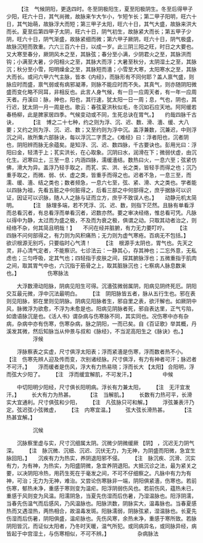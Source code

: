 <!-- { "loadSidebar": true } -->
　　 【注　气候阴阳，更迭四时。冬至阴极阳生，夏至阳极阴生。冬至后得甲子少阳，旺六十日，其气尚微，故脉来乍大乍小，乍短乍长；第二甲子阳明，旺六十日，其气始萌，故脉浮大而短；第三甲子太阳，旺六十日，其气大盛，故脉来洪大而长。夏至后第四甲子太阴，旺六十日，阴气初生，故脉紧大而长；第五甲子少阴，旺六十日，阴气渐盛，故脉紧细而微；第六甲子厥阴，旺六十日，阴气极盛，故脉沉短而敦重。六六三百六十日，以成一岁。此三阴三阳之旺，时日之大要也。又大寒至春分，厥阴风木之至，其脉弦；春分至小满，少阴君火之至，其脉洪而钩；小满至大暑，少阳相火之至，其脉大而浮；大暑至秋分，太阴湿土之至，其脉沉；秋分至小雪，阳明燥金之至，其脉短而濇；小雪至大寒，太阳寒水之至，其脉大而长。或问六甲六气主脉，皆本《内经》，而脉形有不同何耶？盖人禀气盛，则脉应时而盛，禀气弱或有病邪凝滞，则脉不能应时而不失。其真气，则亦随阴阳微盛而变化略不同耳，非相反也。此言人身气候，有一日一应周天者，有一年一应周天者。丹溪曰：脉，神也，阳也，其行速，犹太阳一日一周；息，气也，阴也，其行迟，犹太阴一月一周是也。歌云：春弦夏洪秋似毛，冬沉如石应天地。阿阿缓若春杨柳，此是脾家居四季。气候变动或不同，生死总诀在胃气。】　　约哉四脉千古诀，
　　 【注　博之二十七种，约之则为浮、沉、迟、数、滑、濇、缓、大八要；又约之则为浮、沉、迟、数；又至约则为浮中沉。盖浮兼数，沉兼迟，中则浮沉之间，故所集六部脉诀，每以浮沉二字贯之。《难经》曰：浮者阳也，沉者阴也，阴阳辨而脉无余蕴矣。是知浮、沉、迟、数四脉，千古要诀也。彭用光曰：浮阳曰金，轻清于上；芤实洪长，在心取象。沉阴曰水，润滑在下；微弱伏虚，由沉化生。迟寒曰土，三至一息；内涵四脉，濡缓濇结。数热曰火，一息六至；弦紧仿佛，滑大为异。盖浮乃轻手取之，而芤、实、洪、长之类，皆轻手而得之也；沉乃重手取之，而微、弱、伏、虚之类，皆重手而得之也。迟者不急，一息三至，而濡、缓、濇、结之类也；数者频急，一息六七至，弦、紧、滑、大之类也。学者能以四脉为祖，先看五脏之中何脏得之，后看三部之中何部得之，庶乎据脉可以识证，因证可以识脉，随人人之脉与证而立方，庶乎不致误人也。】　　动静元机太简明。
　　 【注　脉理多端，若不凭浮、沉、迟、数，则指下茫然。且脉有单看浮而总看沉者，有总看浮而单看沉者，迟数亦然。要之审决经络，惟总看可凭。凡脉以得中为静，太过而为盛之极，不及而为衰之极，俱谓之动。只取其动者治之，则经络不杂，何其简且明哉！】　　不问在经并脏腑，有力无力要叮咛。　　 【注　四脉不问何部得之，有力则为风积痛热；无力则为虚气寒疮。百病无不包括。】　　欲识根源无别巧，只要临时心气清！　　 【注　根源手太阴也，胃气也。先天之灵，非心清气定者，不能察识。七诊法云：一静其心，存其神也；二忘外意，无私虑也；三匀呼吸，定其气也；四轻指于皮肤之间，探其腑脉浮也；五微重指于肌肉之间，取其胃气中也，六沉指于筋骨之上，取其脏脉沉也；七察病人脉息数来也。】
　　　　　伤寒脉法

　　大浮数滑动阳脉，阴病见阳生可得。沉濇弦微弱属阴，阳病见阴终死厄。阴阳交互最元微，浮中沉法最明白。　　 【注　阴阳脉皆五者，脉从五行生也。邪在表则见阳脉，邪在里则见阴脉。阴病见阳脉者生，邪自里之表，欲汗解也。如厥阴中风，脉微浮为欲愈，不浮为未愈是也。阳病见阴脉者死，邪自表达里，正气亏陷，如谵语脉沉是也。《活人书》谓杂病与伤寒脉不同，其实同也。况伤寒中亦有杂病，杂病中亦有伤寒，伤寒杂病，脉之阴阳，一而已矣。自《百证歌》举其概，丹溪发其微，然后知脉当从仲景与叔和《脉经》，不当泥高阳生之《脉诀》也。】
　　　　　浮候

　　浮脉察表之实虚，尺寸俱浮太阳表；浮而紧濇是伤寒，浮而数者热不小。　　 【注　伤寒先辨人迎及传而变，次别诸经脉。尺寸俱浮，有力有神者可汗；脉迟者不可汗。】　　浮而缓者是伤风，浮大有力热易晓；浮而长大 【太阳】 合阳明，浮而弦大少阳了。　　 【注　浮而缓宜解肌，不可发汗。】
　　　　　中候

　　中切阳明少阳经，尺寸俱长阳明病。浮长有力兼太阳，　　 【注　无汗宜发汗。】
　　长大有力为热甚。
　　 【注　当解肌。】
　　长数有力热可平，长滑实大宜通利。尺寸俱弦和少阳，　　 【注　凡弦脉只可和解。】
　　浮弦兼表汗乃定。弦迟弦小弦微虚，　　 【注　内寒宜温。】
　　弦大弦长滑热甚。
　　 【注　热甚宜解。】

　　　　　沉候

　　沉脉察里虚与实，尺寸沉细属太阴。沉微少阴微缓厥 【阴】 ，沉迟无力阴气深。　　 【注　脉沉微、沉细、沉迟、沉伏无力，为无神，为阴盛而阳微，急宜生脉回阳。】　　沉疾有力为热实，养阴退阳邪不侵。　　 【注　脉沉疾、沉滑、沉实有力，为有神，为热实，为阳盛阴微，急宜养阴退阳。大抵沉诊之法，最为紧关之要，以决阴阳冷热，用药生死在于毫发之间，不可不仔细察之。凡脉中有力为有神，可治；无力为无神，难治。又尝论伤寒脉非一端，阴阳俱紧濇，伤寒也。若前伤寒，郁热未净，重感于寒则变为温疟。阳浮阴弱伤风也。若前伤风，蕴热未已，重感于风则变为风温。阳濡阴急，当夏先伤湿而后伤暑，乃湿温脉也。阳浮阴濡，当春先伤温气而后感风，乃风温脉也。阳脉洪数，阴脉实大，温毒脉也。当春夏感热而又遇湿热，两热相合，故温毒发斑。阳脉濡弱，阴脉弦紧，湿温脉也。长夏先伤湿而后伤暑，阴阳俱盛，温疟脉也。先伤风寒，余热未净，重感于寒所致。若脉阴阳皆沉，而证似太阳者，乃冬时天暖，温气所犯。或同病异名，或同脉异经，病皆起于中宫湿土，与伤寒相似，不可不辨。】
　　　　　杂病脉法

